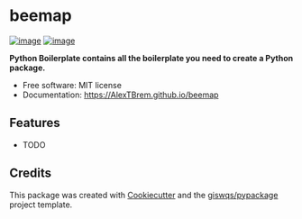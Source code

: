 # beemap


[![image](https://img.shields.io/pypi/v/beemap.svg)](https://pypi.python.org/pypi/beemap)
[![image](https://img.shields.io/conda/vn/conda-forge/beemap.svg)](https://anaconda.org/conda-forge/beemap)


**Python Boilerplate contains all the boilerplate you need to create a Python package.**


-   Free software: MIT license
-   Documentation: https://AlexTBrem.github.io/beemap
    

## Features

-   TODO

## Credits

This package was created with [Cookiecutter](https://github.com/cookiecutter/cookiecutter) and the [giswqs/pypackage](https://github.com/giswqs/pypackage) project template.
